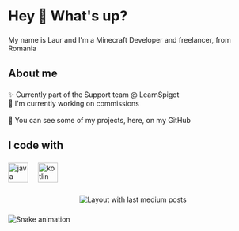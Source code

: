 <h1 align="left">Hey 👋 What's up?</h1>

###

<p align="left">My name is Laur and I'm a Minecraft Developer and freelancer, from Romania</p>

###

<h2 align="left">About me</h2>

###

<p align="left">✨ Currently part of the Support team @ LearnSpigot<br>💸 I'm currently working on commissions<br><br>📝 You can see some of my projects, here, on my GitHub</p>

###

<h2 align="left">I code with</h2>

###

<div align="left">
  <img src="https://cdn.jsdelivr.net/gh/devicons/devicon/icons/java/java-original.svg" height="40" alt="java logo"  />
  <img width="12" />
  <img src="https://cdn.jsdelivr.net/gh/devicons/devicon/icons/kotlin/kotlin-original.svg" height="40" alt="kotlin logo"  />
</div>

###

<div align="center">
  <img src="https://github-read-medium-git-main.pahlevikun.vercel.app/latest?limit=4" alt="Layout with last medium posts"  />
</div>

###

<img src="https://raw.githubusercontent.com/itskronx11/itskronx11/output/snake.svg" alt="Snake animation" />

###

